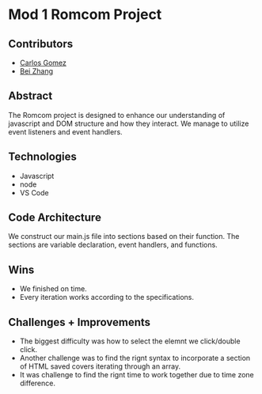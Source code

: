 
# Mod 1 Romcom Project


## Contributors
  - [Carlos Gomez](https://github.com/karmacarlos)
  - [Bei Zhang](http://github.com/lokiandfengshui)


## Abstract
The Romcom project is designed to enhance our understanding of javascript and DOM structure and how they interact. We manage to utilize event listeners and event handlers. 


## Technologies
  - Javascript
  - node
  - VS Code
  

## Code Architecture
We construct our main.js file into sections based on their function. The sections are variable declaration, event handlers, and functions. 


## Wins
- We finished on time. 
- Every iteration works according to the specifications.


## Challenges + Improvements
- The biggest difficulty was how to select the elemnt we click/double click.
- Another challenge was to find the rignt syntax to incorporate a section of HTML saved covers iterating through an array.
- It was challenge to find the rignt time to work together due to time zone difference.
